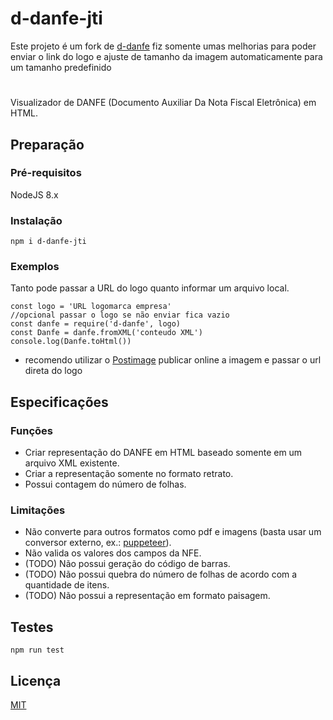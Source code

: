 # d-danfe-jti

Este projeto é um fork de [d-danfe]('https://www.npmjs.com/package/d-danfe') fiz somente umas melhorias para poder enviar o link do logo e ajuste de tamanho da imagem automaticamente para um tamanho predefinido
#
Visualizador de DANFE (Documento Auxiliar Da Nota Fiscal Eletrônica) em HTML.

## Preparação

### Pré-requisitos

NodeJS 8.x

### Instalação

```
npm i d-danfe-jti
```

### Exemplos

Tanto pode passar a URL do logo quanto informar um arquivo local.
```
const logo = 'URL logomarca empresa'
//opcional passar o logo se não enviar fica vazio
const danfe = require('d-danfe', logo)
const Danfe = danfe.fromXML('conteudo XML')
console.log(Danfe.toHtml())
```
* recomendo utilizar o [Postimage](https://postimages.org/) publicar online a imagem e passar o url direta do logo 

## Especificações

### Funções

* Criar representação do DANFE em HTML baseado somente em um arquivo XML existente.
* Criar a representação somente no formato retrato.
* Possui contagem do número de folhas.

### Limitações

* Não converte para outros formatos como pdf e imagens (basta usar um conversor externo, ex.: [puppeteer](https://github.com/puppeteer/puppeteer/tree/main)).
* Não valida os valores dos campos da NFE.
* (TODO) Não possui geração do código de barras.
* (TODO) Não possui quebra do número de folhas de acordo com a quantidade de itens.
* (TODO) Não possui a representação em formato paisagem.

## Testes

```
npm run test
```
## Licença

[MIT](https://github.com/djalmaoliveira/djf-danfe/blob/master/LICENSE)
